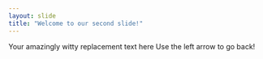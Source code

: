 ```yaml
---
layout: slide
title: "Welcome to our second slide!"
---
```

Your amazingly witty replacement text here
Use the left arrow to go back!
